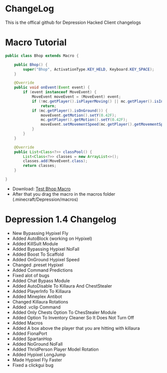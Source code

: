 # ChangeLog
This is the offical github for Depression Hacked Client changelogs

# Macro Tutorial

```java
public class Bhop extends Macro {

    public Bhop() {
        super("Bhop", ActivationType.KEY_HELD, Keyboard.KEY_SPACE);
    }

    @Override
    public void onEvent(Event event) {
        if (event instanceof MoveEvent) {
            MoveEvent moveEvent = (MoveEvent) event;
            if (!mc.getPlayer().isPlayerMoving() || mc.getPlayer().isInLiquid())
                return;
            if (mc.getPlayer().isOnGround()) {
                moveEvent.getMotion().setY(0.42F);
                mc.getPlayer().getMotion().setY(0.42F);
                moveEvent.setMovementSpeed(mc.getPlayer().getMovementSpeed() * 2);
            }
        }
    }

    @Override
    public List<Class<?>> classPool() {
        List<Class<?>> classes = new ArrayList<>();
        classes.add(MoveEvent.class);
        return classes;
    }

}
```
* Download: [Test Bhop Macro](https://depressionclient.ml/assets/macros/bhop-macro.jar)
* After that you drag the macro in the macros folder (.minecraft/Depression/macros)

# Depression 1.4 Changelog
* New Bypassing Hypixel Fly
* Added AutoBlock (working on Hypixel)
* Added KillSult Module
* Added Bypassing Hypixel NoFall
* Added Boost To Scaffold
* Added OnGround Hypixel Speed
* Changed .preset Hypixel
* Added Command Predictions
* Fixed alot of bugs
* Added Chat Bypass Module
* Added AutoDisable To Killaura And ChestStealer
* Added PlayerInfo To Killaura
* Added Mineplex Antibot
* Changed Killaura Rotations
* Added .vclip Command
* Added Only Chests Option To ChesStealer Module
* Added Option To Inventory Cleaner So It Does Not Turn Off
* Added Macros
* Added A box above the player that you are hitting with killaura
* Added FionaPort
* Added SpartanHop
* Added NoGround NoFall
* Added ThridPerson Player Model Rotation
* Added Hypixel LongJump
* Made Hypixel Fly Faster
* Fixed a clickgui bug
